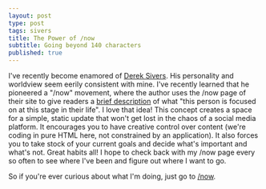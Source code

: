 ```yaml
---
layout: post
type: post
tags: sivers
title: The Power of /now
subtitle: Going beyond 140 characters
published: true
---
```


I've recently become enamored of [Derek Sivers](http://sivers.org).  His personality and worldview seem eerily consistent with mine.  I've recently learned that he pioneered a "/now" movement, where the author uses the /now page of their site to give readers a [brief description](http://nownownow.com/about) of what "this person is focused on at this stage in their life".  I love that idea!  This concept creates a space for a simple, static update that won't get lost in the chaos of a social media platform.  It encourages you to have creative control over content (we're coding in pure HTML here, not constrained by an application).  It also forces you to take stock of your current goals and decide what's important and what's not.  Great habits all!  I hope to check back with my /now page every so often to see where I've been and figure out where I want to go. 
  
So if you're ever curious about what I'm doing, just go to [/now](/now).